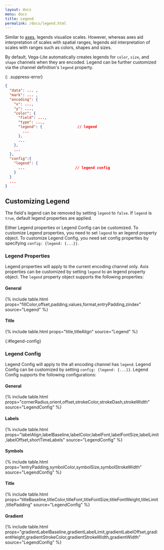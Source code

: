 ```yaml
---
layout: docs
menu: docs
title: Legend
permalink: /docs/legend.html
---
```


Similar to [axes](axis.html), legends visualize scales. However, whereas axes aid interpretation of scales with spatial ranges, legends aid interpretation of scales with ranges such as colors, shapes and sizes.

By default, Vega-Lite automatically creates legends for `color`, `size`, and `shape` channels when they are encoded. Legend can be further customized via the channel definition's `legend` property.

{: .suppress-error}
```json
{
  "data": ... ,
  "mark": ... ,
  "encoding": {
    "x": ...,
    "y": ...,
    "color": {
      "field": ...,
      "type": ...,
      "legend": {                // legend
        ...
      },
      ...
    },
    ...
  },
  "config":{
    "legend": {
      ...                       // legend config
    }
  }
  ...
}
```

## Customizing Legend

The field's legend can be removed by setting `legend` to `false`.
If `legend` is `true`, default legend properties are applied.


Either Legend properties or Legend Config can be customized. To customize Legend properties, you need to set `legend` to an legend property object. To customize Legend Config, you need set config properties by specifying `config: {legend: {...}}`.


### Legend Properties

Legend properties will apply to the current encoding channel only. Axis properties can be customized by setting `legend` to an legend property object. The `legend` property object supports the following properties:

#### General

{% include table.html props="fillColor,offset,padding,values,format,entryPadding,zindex" source="Legend" %}

#### Title

{% include table.html props="title,titleAlign" source="Legend" %}


{:#legend-config}
### Legend Config

Legend Config will apply to the all encoding channel has `legend`. Legend Config can be customized by setting `config: {legend: {...}}`. Legend Config supports the following configurations:

#### General

{% include table.html props="cornerRadius,orient,offset,strokeColor,strokeDash,strokeWidth" source="LegendConfig" %}

#### Labels

{% include table.html props="labelAlign,labelBaseline,labelColor,labelFont,labelFontSize,labelLimit,labelOffset,shortTimeLabels" source="LegendConfig" %}

#### Symbols

{% include table.html props="entryPadding,symbolColor,symbolSize,symbolStrokeWidth" source="LegendConfig" %}

#### Title

{% include table.html props="titleBaseline,titleColor,titleFont,titleFontSize,titleFontWeight,titleLimit,titlePadding" source="LegendConfig" %}

#### Gradient

{% include table.html props="gradientLabelBaseline,gradientLabelLimit,gradientLabelOffset,gradientHeight,gradientStrokeColor,gradientStrokeWidth,gradientWidth" source="LegendConfig" %}

